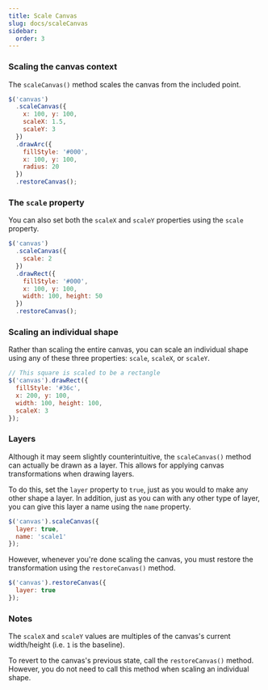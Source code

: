 ```yaml
---
title: Scale Canvas
slug: docs/scaleCanvas
sidebar:
  order: 3
---
```


### Scaling the canvas context

The `scaleCanvas()` method scales the canvas from the included point.

```js
$('canvas')
  .scaleCanvas({
    x: 100, y: 100,
    scaleX: 1.5,
    scaleY: 3
  })
  .drawArc({
    fillStyle: '#000',
    x: 100, y: 100,
    radius: 20
  })
  .restoreCanvas();
```

### The `scale` property

You can also set both the `scaleX` and `scaleY` properties using the `scale` property.

```js
$('canvas')
  .scaleCanvas({
    scale: 2
  })
  .drawRect({
    fillStyle: '#000',
    x: 100, y: 100,
    width: 100, height: 50
  })
  .restoreCanvas();
```

### Scaling an individual shape

Rather than scaling the entire canvas, you can scale an individual shape using any of these three properties: `scale`, `scaleX`, or `scaleY`.

```js
// This square is scaled to be a rectangle
$('canvas').drawRect({
  fillStyle: '#36c',
  x: 200, y: 100,
  width: 100, height: 100,
  scaleX: 3
});
```

### Layers

Although it may seem slightly counterintuitive, the `scaleCanvas()` method can actually be drawn as a layer. This allows for applying canvas transformations when drawing layers.

To do this, set the `layer` property to `true`, just as you would to make any other shape a layer. In addition, just as you can with any other type of layer, you can give this layer a name using the `name` property.

```js
$('canvas').scaleCanvas({
  layer: true,
  name: 'scale1'
});
```

However, whenever you're done scaling the canvas, you must restore the transformation using the `restoreCanvas()` method.

```js
$('canvas').restoreCanvas({
  layer: true
});
```

### Notes

The `scaleX` and `scaleY` values are multiples of the canvas's current width/height (i.e. `1` is the baseline).

To revert to the canvas's previous state, call the `restoreCanvas()` method. However, you do not need to call this method when scaling an individual shape.
